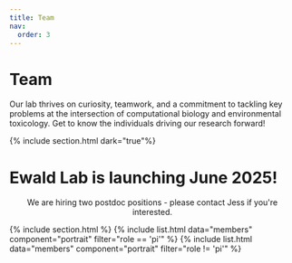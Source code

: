 ```yaml
---
title: Team
nav:
  order: 3
---
```


# Team

Our lab thrives on curiosity, teamwork, and a commitment to tackling key problems at the intersection of computational biology and environmental toxicology. Get to know the individuals driving our research forward!

{% include section.html dark="true"%}
# Ewald Lab is launching June 2025! 
<div style="text-align: center;">
We are hiring two postdoc positions - please contact Jess if you're interested.
</div>

{% include section.html %}
{% include list.html data="members" component="portrait" filter="role == 'pi'" %}
{% include list.html data="members" component="portrait" filter="role != 'pi'" %}
